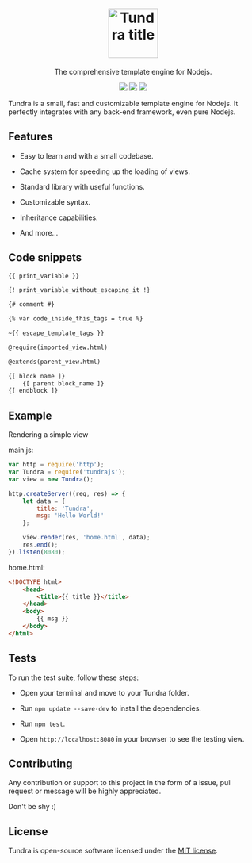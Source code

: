 <h1 align="center">
  <img src="http://usbac.com.ve/wp-content/uploads/2019/12/Tundra.svg" alt="Tundra title" height="100">
</h1>

<p align="center">The comprehensive template engine for Nodejs.</p>

<p align="center">
<img src="https://img.shields.io/badge/stability-stable-green.svg"> <img src="https://img.shields.io/badge/version-0.9.0-blue.svg"> <img src="https://img.shields.io/badge/license-MIT-orange.svg">
</p>

Tundra is a small, fast and customizable template engine for Nodejs. It perfectly integrates with any back-end framework, even pure Nodejs.

## Features

* Easy to learn and with a small codebase.

* Cache system for speeding up the loading of views.

* Standard library with useful functions.

* Customizable syntax.

* Inheritance capabilities.

* And more...

## Code snippets

```html
{{ print_variable }}

{! print_variable_without_escaping_it !}

{# comment #}

{% var code_inside_this_tags = true %}

~{{ escape_template_tags }}

@require(imported_view.html)

@extends(parent_view.html)

{[ block name ]}
    {[ parent block_name ]}
{[ endblock ]}
```

## Example

Rendering a simple view

main.js:

```js
var http = require('http');
var Tundra = require('tundrajs');
var view = new Tundra();

http.createServer((req, res) => {
    let data = {
        title: 'Tundra',
        msg: 'Hello World!'
    };

    view.render(res, 'home.html', data);
    res.end();
}).listen(8080);
```

home.html:
```html
<!DOCTYPE html>
    <head>
        <title>{{ title }}</title>
    </head>
    <body>
        {{ msg }}
    </body>
</html>
```

## Tests

To run the test suite, follow these steps:

* Open your terminal and move to your Tundra folder.

* Run `npm update --save-dev` to install the dependencies.

* Run `npm test`.

* Open `http://localhost:8080` in your browser to see the testing view.

## Contributing

Any contribution or support to this project in the form of a issue, pull request or message will be highly appreciated.

Don't be shy :)

## License

Tundra is open-source software licensed under the [MIT license](https://github.com/Usbac/Tundra/blob/master/LICENSE).

